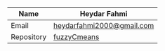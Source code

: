 | Name  | Heydar Fahmi |
| ------------- | ------------- |
| Email | heydarfahmi2000@gmail.com  |
| Repository  | [fuzzyCmeans](https://github.com/heydarfahmi/fuuzy-c-means)  |
